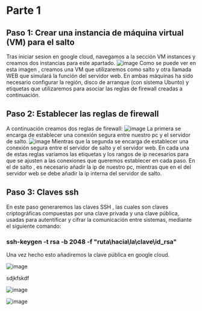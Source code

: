 # Parte 1
## Paso 1: Crear una instancia de máquina virtual (VM) para el salto
Tras iniciar sesion en google cloud, navegamos a la sección VM instances y creamos dos instancias para este apartado. 
![image](https://github.com/Waterclau/ASR/assets/91564866/9ff77c1e-7caa-426e-9a92-57ef91115af5)
Como se puede ver en esta imagen , creamos una VM que utilizaremos como salto y otra llamada WEB que simulará la función del servidor web. 
En ambas máquinas ha sido necesario configurar la región, disco de arranque (con sistema Ubunto) y etiquetas que utilizaremos para asociar las reglas de firewall creadas a continuación.

##  Paso 2: Establecer las reglas de firewall
A continuación creamos dos reglas de firewall:
![image](https://github.com/Waterclau/ASR/assets/91564866/b4a830f5-7b37-4e41-864e-931ba765523e)
La primera se encarga de establecer una conexión segura entre nuestro pc y el servidor de salto.
![image](https://github.com/Waterclau/ASR/assets/91564866/7de02703-4165-498c-bb2c-0c682257e60a)
Mientras que la segunda se encarga de establecer una conexión segura entre el servidor de salto y el servidor web.
En cada una de estas reglas variamos las etiquetas y los rangos de ip necesarios para que se ajusten a las conexiones que queremos establecer en cada paso. 
En el de salto , es necesario añadir la ip de nuestro pc, mientras que en el del servidor web se debe añadir la ip interna del servidor de salto.

## Paso 3: Claves ssh

En este paso generaremos las claves SSH , las cuales son claves criptográficas compuestas por una clave privada y una clave pública, usadas para autentificar y cifrar la comunicación entre sistemas, mediante el siguiente comando: 

### ssh-keygen -t rsa -b 2048 -f "ruta\hacia\la\clave\id_rsa"

Una vez hecho esto añadiremos la clave pública en google cloud. 



![image](https://github.com/Waterclau/ASR/assets/91564866/81cb7734-75fb-46c7-9146-6ef86a1ea739)

sdjkfskdf

![image](https://github.com/Waterclau/ASR/assets/91564866/41eded52-8abe-43e1-9b96-867ce7ab0eb1)

![image](https://github.com/Waterclau/ASR/assets/91564866/907750a3-c4ff-4fee-99be-1d2136d5089b)

